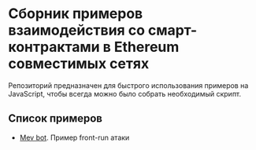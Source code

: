 # Сборник примеров взаимодействия со смарт-контрактами в Ethereum совместимых сетях

Репозиторий предназначен для быстрого использования примеров на JavaScript, чтобы всегда можно было собрать необходимый скрипт.

## Список примеров
  - [Mev bot](./mev-bot/README.md). Пример front-run атаки